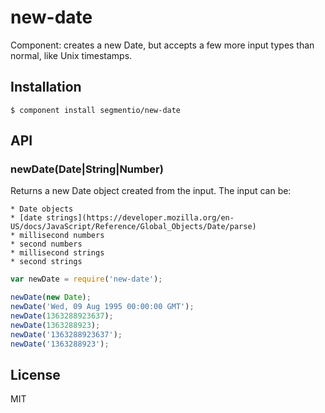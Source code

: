 
# new-date

  Component: creates a new Date, but accepts a few more input types than normal, like Unix timestamps.

## Installation

    $ component install segmentio/new-date

## API

### newDate(Date|String|Number)

  Returns a new Date object created from the input. The input can be:

    * Date objects
    * [date strings](https://developer.mozilla.org/en-US/docs/JavaScript/Reference/Global_Objects/Date/parse)
    * millisecond numbers
    * second numbers
    * millisecond strings
    * second strings

```js
var newDate = require('new-date');

newDate(new Date);
newDate('Wed, 09 Aug 1995 00:00:00 GMT');
newDate(1363288923637);
newDate(1363288923);
newDate('1363288923637');
newDate('1363288923');
```

## License

  MIT
